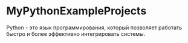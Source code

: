 # MyPythonExampleProjects
Python - это язык программирования, который позволяет работать быстро и более эффективно интегрировать системы.
